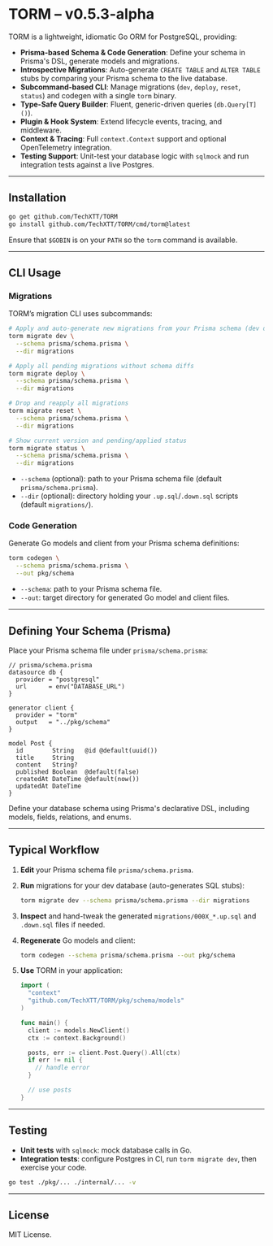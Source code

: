 # TORM – v0.5.3-alpha

TORM is a lightweight, idiomatic Go ORM for PostgreSQL, providing:

- **Prisma-based Schema & Code Generation**: Define your schema in Prisma's DSL, generate models and migrations.
- **Introspective Migrations**: Auto-generate `CREATE TABLE` and `ALTER TABLE` stubs by comparing your Prisma schema to the live database.
- **Subcommand-based CLI**: Manage migrations (`dev`, `deploy`, `reset`, `status`) and codegen with a single `torm` binary.
- **Type-Safe Query Builder**: Fluent, generic-driven queries (`db.Query[T]()`).
- **Plugin & Hook System**: Extend lifecycle events, tracing, and middleware.
- **Context & Tracing**: Full `context.Context` support and optional OpenTelemetry integration.
- **Testing Support**: Unit-test your database logic with `sqlmock` and run integration tests against a live Postgres.

---

## Installation

```bash
go get github.com/TechXTT/TORM
go install github.com/TechXTT/TORM/cmd/torm@latest
```

Ensure that `$GOBIN` is on your `PATH` so the `torm` command is available.

---

## CLI Usage

### Migrations

TORM’s migration CLI uses subcommands:

```bash
# Apply and auto-generate new migrations from your Prisma schema (dev database)
torm migrate dev \
  --schema prisma/schema.prisma \
  --dir migrations

# Apply all pending migrations without schema diffs
torm migrate deploy \
  --schema prisma/schema.prisma \
  --dir migrations

# Drop and reapply all migrations
torm migrate reset \
  --schema prisma/schema.prisma \
  --dir migrations

# Show current version and pending/applied status
torm migrate status \
  --schema prisma/schema.prisma \
  --dir migrations
```

- `--schema` (optional): path to your Prisma schema file (default `prisma/schema.prisma`).
- `--dir` (optional): directory holding your `.up.sql`/`.down.sql` scripts (default `migrations/`).

### Code Generation

Generate Go models and client from your Prisma schema definitions:

```bash
torm codegen \
  --schema prisma/schema.prisma \
  --out pkg/schema
```

- `--schema`: path to your Prisma schema file.
- `--out`: target directory for generated Go model and client files.

---

## Defining Your Schema (Prisma)

Place your Prisma schema file under `prisma/schema.prisma`:

```prisma
// prisma/schema.prisma
datasource db {
  provider = "postgresql"
  url      = env("DATABASE_URL")
}

generator client {
  provider = "torm"
  output   = "../pkg/schema"
}

model Post {
  id        String   @id @default(uuid())
  title     String
  content   String?
  published Boolean  @default(false)
  createdAt DateTime @default(now())
  updatedAt DateTime
}
```

Define your database schema using Prisma's declarative DSL, including models, fields, relations, and enums.

---

## Typical Workflow

1. **Edit** your Prisma schema file `prisma/schema.prisma`.
2. **Run** migrations for your dev database (auto-generates SQL stubs):
   ```bash
   torm migrate dev --schema prisma/schema.prisma --dir migrations
   ```
3. **Inspect** and hand-tweak the generated `migrations/000X_*.up.sql` and `.down.sql` files if needed.
4. **Regenerate** Go models and client:
   ```bash
   torm codegen --schema prisma/schema.prisma --out pkg/schema
   ```
5. **Use** TORM in your application:

   ```go
   import (
     "context"
     "github.com/TechXTT/TORM/pkg/schema/models"
   )

   func main() {
     client := models.NewClient()
     ctx := context.Background()

     posts, err := client.Post.Query().All(ctx)
     if err != nil {
       // handle error
     }

     // use posts
   }
   ```

---

## Testing

- **Unit tests** with `sqlmock`: mock database calls in Go.
- **Integration tests**: configure Postgres in CI, run `torm migrate dev`, then exercise your code.

```bash
go test ./pkg/... ./internal/... -v
```

---

## License

MIT License.  